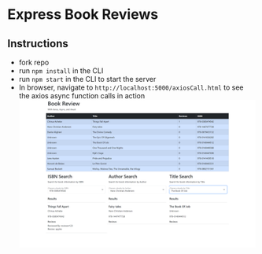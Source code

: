 # Express Book Reviews

## Instructions
* fork repo
* run `npm install` in the CLI
* run `npm start` in the CLI to start the server
* In browser, navigate to `http://localhost:5000/axiosCall.html` to see the axios async function calls in action
![Screenshot of the view page built with React and Bootstrap](/final_project/public/images/axiosCallScreenShot.png)